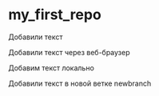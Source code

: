 # my_first_repo

Добавили текст 

Добавили текст через веб-браузер

Добавим текст локально

Добавили текст в новой ветке newbranch